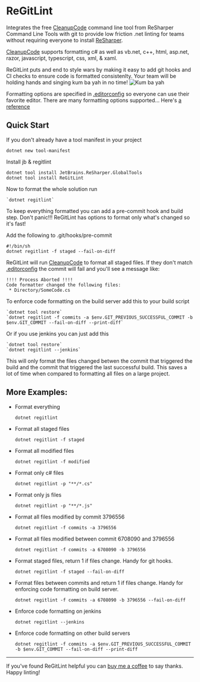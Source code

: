 # ReGitLint

Integrates the free
[CleanupCode](https://www.jetbrains.com/help/resharper/CleanupCode.html)
command line tool from ReSharper Command Line Tools with git to provide
low friction .net linting for teams without requiring everyone to install
[ReSharper](https://www.jetbrains.com/resharper/).

[CleanupCode](https://www.jetbrains.com/help/resharper/CleanupCode.html)
supports formatting c# as well as vb.net, c++, html, asp.net, razor,
javascript, typescript, css, xml, & xaml.

ReGitLint puts and end to style wars by making it easy to add git hooks
and CI checks to ensure code is formatted consistenlty. Your team will
be holding hands and singing kum ba yah in no time!
![Kum ba yah](https://media2.giphy.com/media/3oz8xClhwv2EnhZeXS/giphy.gif)

Formatting options are specified in
[.editorconfig](https://editorconfig.org/) so everyone can use their
favorite editor. There are many formatting options supported... Here's
[a reference](https://www.jetbrains.com/help/resharper/EditorConfig_Generalized.html)


## Quick Start

If you don't already have a tool manifest in your project

    dotnet new tool-manifest

Install jb & regitlint

    dotnet tool install JetBrains.ReSharper.GlobalTools
    dotnet tool install ReGitLint

Now to format the whole solution run

    `dotnet regitlint`

To keep everything formatted you can add a pre-commit hook and build step.
Don't panic!!! ReGitLint has options to format only what's changed so it's fast!

Add the following to .git/hooks/pre-commit

    #!/bin/sh
    dotnet regitlint -f staged --fail-on-diff

ReGitLint will run
[CleanupCode](https://www.jetbrains.com/help/resharper/CleanupCode.html) to
format all staged files. If they don't match
[.editorconfig](https://editorconfig.org/) the commit will fail and you'll see a
message like:

    !!!! Process Aborted !!!!
    Code formatter changed the following files:
     * Directory/SomeCode.cs


To enforce code formatting on the build server add this to your build script

    `dotnet tool restore`
    `dotnet regitlint -f commits -a $env.GIT_PREVIOUS_SUCCESSFUL_COMMIT -b $env.GIT_COMMIT --fail-on-diff --print-diff`

Or if you use jenkins you can just add this

    `dotnet tool restore`
    `dotnet regitlint --jenkins`

This will only format the files changed betwen the commit that triggered the
build and the commit that triggered the last successful build. This saves a
lot of time when compared to formatting all files on a large project.


## More Examples:

* Format everything

    `dotnet regitlint`

* Format all staged files

    `dotnet regitlint -f staged`

* Format all modified files

    `dotnet regitlint -f modified`

* Format only c# files

    `dotnet regitlint -p "**/*.cs"`

* Format only js files

    `dotnet regitlint -p "**/*.js"`

* Format all files modified by commit 3796556

	`dotnet regitlint -f commits -a 3796556`

* Format all files modified between commit 6708090 and 3796556

	`dotnet regitlint -f commits -a 6708090 -b 3796556`

* Format staged files, return 1 if files change. Handy for git hooks.

    `dotnet regitlint -f staged --fail-on-diff`

* Format files between commits and return 1 if files change. Handy for
  enforcing code formatting on build server.

    `dotnet regitlint -f commits -a 6708090 -b 3796556 --fail-on-diff`

* Enforce code formatting on jenkins

    `dotnet regitlint --jenkins`

* Enforce code formatting on other build servers

    `dotnet regitlint -f commits -a $env.GIT_PREVIOUS_SUCCESSFUL_COMMIT -b $env.GIT_COMMIT --fail-on-diff --print-diff`


----

If you've found ReGitLint helpful you can
[buy me a coffee](https://www.buymeacoffee.com/sethreno) to say thanks.
Happy linting!
